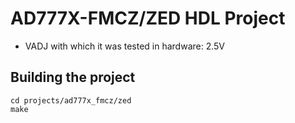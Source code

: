 <!-- no_build_example, no_dts, no_no_os -->

# AD777X-FMCZ/ZED HDL Project

- VADJ with which it was tested in hardware: 2.5V

## Building the project

```
cd projects/ad777x_fmcz/zed
make
```
